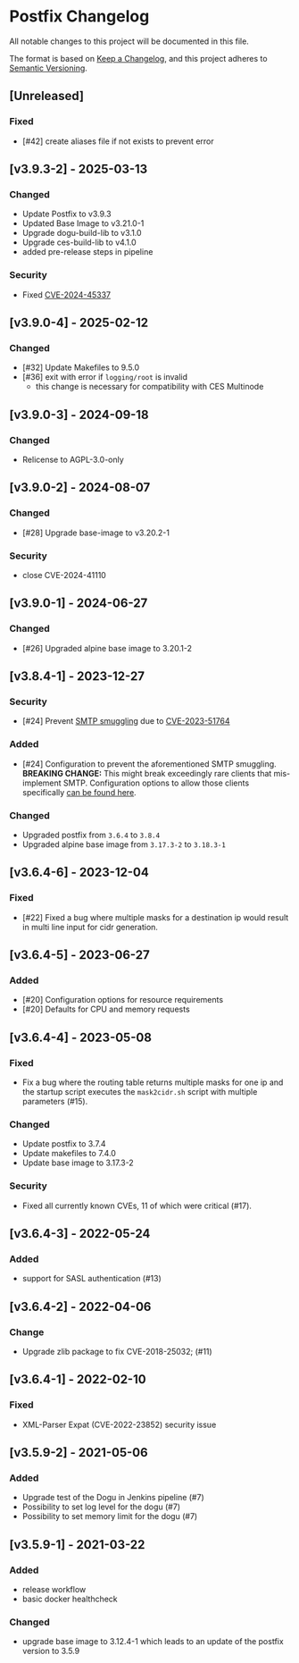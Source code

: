 # Postfix Changelog
All notable changes to this project will be documented in this file.

The format is based on [Keep a Changelog](https://keepachangelog.com/en/1.0.0/),
and this project adheres to [Semantic Versioning](https://semver.org/spec/v2.0.0.html).

## [Unreleased]
### Fixed
- [#42] create aliases file if not exists to prevent error

## [v3.9.3-2] - 2025-03-13
### Changed
- Update Postfix to v3.9.3
- Updated Base Image to v3.21.0-1
- Upgrade dogu-build-lib to v3.1.0 
- Upgrade ces-build-lib to v4.1.0
- added pre-release steps in pipeline
### Security
- Fixed [CVE-2024-45337](https://avd.aquasec.com/nvd/2024/cve-2024-45337/)

## [v3.9.0-4] - 2025-02-12
### Changed
- [#32] Update Makefiles to 9.5.0
- [#36] exit with error if `logging/root` is invalid
  - this change is necessary for compatibility with CES Multinode

## [v3.9.0-3] - 2024-09-18
### Changed
- Relicense to AGPL-3.0-only

## [v3.9.0-2] - 2024-08-07
### Changed
- [#28] Upgrade base-image to v3.20.2-1

### Security
- close CVE-2024-41110

## [v3.9.0-1] - 2024-06-27
### Changed
- [#26] Upgraded alpine base image to 3.20.1-2

## [v3.8.4-1] - 2023-12-27
### Security
- [#24] Prevent [SMTP smuggling](https://www.postfix.org/smtp-smuggling.html) due to [CVE-2023-51764](https://nvd.nist.gov/vuln/detail/CVE-2023-51764)
### Added
- [#24] Configuration to prevent the aforementioned SMTP smuggling.  
  **BREAKING CHANGE:** This might break exceedingly rare clients that mis-implement SMTP.
  Configuration options to allow those clients specifically
  [can be found here](docs/operations/Configure_Dogu_en.md#client-exclusions-for-bare-newlines).
### Changed
- Upgraded postfix from `3.6.4` to `3.8.4`
- Upgraded alpine base image from `3.17.3-2` to `3.18.3-1`

## [v3.6.4-6] - 2023-12-04
### Fixed
- [#22] Fixed a bug where multiple masks for a destination ip would result in multi line input for cidr generation.

## [v3.6.4-5] - 2023-06-27
### Added
- [#20] Configuration options for resource requirements
- [#20] Defaults for CPU and memory requests

## [v3.6.4-4] - 2023-05-08
### Fixed
- Fix a bug where the routing table returns multiple masks for one ip and the startup script executes
  the `mask2cidr.sh` script with multiple parameters (#15).

### Changed
- Update postfix to 3.7.4
- Update makefiles to 7.4.0
- Update base image to 3.17.3-2

### Security
- Fixed all currently known CVEs, 11 of which were critical (#17).

## [v3.6.4-3] - 2022-05-24
### Added
- support for SASL authentication (#13)

## [v3.6.4-2] - 2022-04-06
### Change
- Upgrade zlib package to fix CVE-2018-25032; (#11)

## [v3.6.4-1] - 2022-02-10
### Fixed
- XML-Parser Expat (CVE-2022-23852) security issue

## [v3.5.9-2] - 2021-05-06
### Added
- Upgrade test of the Dogu in Jenkins pipeline (#7)
- Possibility to set log level for the dogu (#7)
- Possibility to set memory limit for the dogu (#7)
 
## [v3.5.9-1] - 2021-03-22
### Added
- release workflow
- basic docker healthcheck

### Changed
- upgrade base image to 3.12.4-1 which leads to an update of the postfix version to 3.5.9
